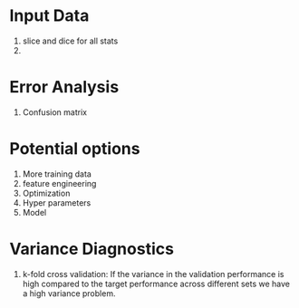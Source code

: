 # Input Data 
1. slice and dice for all stats
1. 

# Error Analysis
1. Confusion matrix


# Potential options
1. More training data
1. feature engineering
1. Optimization
1. Hyper parameters
1. Model

# Variance Diagnostics
1. k-fold cross validation: If the variance in the validation performance is high compared to the target performance across different sets we have a high variance problem.
